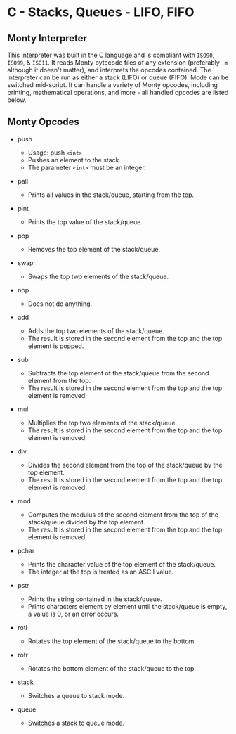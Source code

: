 # C - Stacks, Queues - LIFO, FIFO

## Monty Interpreter

This interpreter was built in the C language and is compliant with `ISO90`, `ISO99`, & `ISO11`. It reads Monty bytecode files of any extension (preferably `.m` although it doesn't matter), and interprets the opcodes contained.
The interpreter can be run as either a stack (LIFO) or queue (FIFO). Mode can be switched mid-script. It can handle a variety of Monty opcodes, including printing, mathematical operations, and more - all handled opcodes are listed below.

## Monty Opcodes

- push

  - Usage: push `<int>`
  - Pushes an element to the stack.
  - The parameter `<int>` must be an integer.

- pall

  - Prints all values in the stack/queue, starting from the top.

- pint

  - Prints the top value of the stack/queue.

- pop

  - Removes the top element of the stack/queue.

- swap

  - Swaps the top two elements of the stack/queue.

- nop

  - Does not do anything.

- add

  - Adds the top two elements of the stack/queue.
  - The result is stored in the second element from the top and the top element is popped.

- sub

  - Subtracts the top element of the stack/queue from the second element from the top.
  - The result is stored in the second element from the top and the top element is removed.

- mul

  - Multiplies the top two elements of the stack/queue.
  - The result is stored in the second element from the top and the top element is removed.

- div

  - Divides the second element from the top of the stack/queue by the top element.
  - The result is stored in the second element from the top and the top element is removed.

- mod

  - Computes the modulus of the second element from the top of the stack/queue divided by the top element.
  - The result is stored in the second element from the top and the top element is removed.

- pchar

  - Prints the character value of the top element of the stack/queue.
  - The integer at the top is treated as an ASCII value.

- pstr

  - Prints the string contained in the stack/queue.
  - Prints characters element by element until the stack/queue is empty, a value is 0, or an error occurs.

- rotl

  - Rotates the top element of the stack/queue to the bottom.

- rotr

  - Rotates the bottom element of the stack/queue to the top.

- stack

  - Switches a queue to stack mode.

- queue
  - Switches a stack to queue mode.
